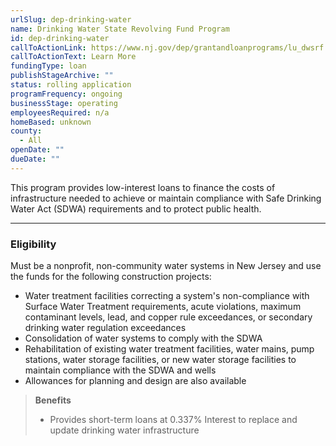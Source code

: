 ```yaml
---
urlSlug: dep-drinking-water
name: Drinking Water State Revolving Fund Program
id: dep-drinking-water
callToActionLink: https://www.nj.gov/dep/grantandloanprograms/lu_dwsrf.htm
callToActionText: Learn More
fundingType: loan
publishStageArchive: ""
status: rolling application
programFrequency: ongoing
businessStage: operating
employeesRequired: n/a
homeBased: unknown
county:
  - All
openDate: ""
dueDate: ""
---
```

This program provides low-interest loans to finance the costs of infrastructure needed to achieve or maintain compliance with Safe Drinking Water Act (SDWA) requirements and to protect public health.

- - -

### Eligibility

Must be a nonprofit, non-community water systems in New Jersey and use the funds for the following construction projects: 

* Water treatment facilities correcting a system's non-compliance with Surface Water Treatment requirements, acute violations, maximum contaminant levels, lead, and copper rule exceedances, or secondary drinking water regulation exceedances 
* Consolidation of water systems to comply with the SDWA 
* Rehabilitation of existing water treatment facilities, water mains, pump stations, water storage facilities, or new water storage facilities to maintain compliance with the SDWA and wells 
* Allowances for planning and design are also available

> **Benefits**
>
> * Provides short-term loans at 0.337% Interest to replace and update drinking water infrastructure